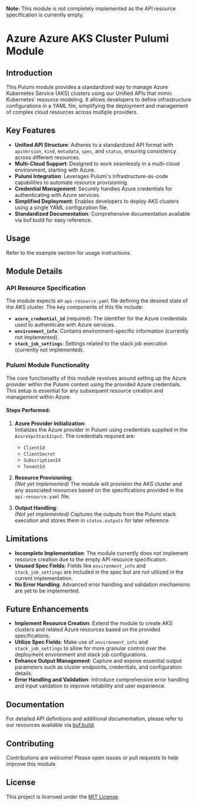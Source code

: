 **Note:** This module is not completely implemented as the API resource specification is currently empty.

# Azure Azure AKS Cluster Pulumi Module

## Introduction

This Pulumi module provides a standardized way to manage Azure Kubernetes Service (AKS) clusters using our Unified APIs that mimic Kubernetes' resource modeling. It allows developers to define infrastructure configurations in a YAML file, simplifying the deployment and management of complex cloud resources across multiple providers.

## Key Features

- **Unified API Structure**: Adheres to a standardized API format with `apiVersion`, `kind`, `metadata`, `spec`, and `status`, ensuring consistency across different resources.
- **Multi-Cloud Support**: Designed to work seamlessly in a multi-cloud environment, starting with Azure.
- **Pulumi Integration**: Leverages Pulumi's infrastructure-as-code capabilities to automate resource provisioning.
- **Credential Management**: Securely handles Azure credentials for authenticating with Azure services.
- **Simplified Deployment**: Enables developers to deploy AKS clusters using a single YAML configuration file.
- **Standardized Documentation**: Comprehensive documentation available via buf.build for easy reference.

## Usage

Refer to the example section for usage instructions.

## Module Details

### API Resource Specification

The module expects an `api-resource.yaml` file defining the desired state of the AKS cluster. The key components of this file include:

- **`azure_credential_id`** (required): The identifier for the Azure credentials used to authenticate with Azure services.
- **`environment_info`**: Contains environment-specific information (currently not implemented).
- **`stack_job_settings`**: Settings related to the stack job execution (currently not implemented).

### Pulumi Module Functionality

The core functionality of this module revolves around setting up the Azure provider within the Pulumi context using the provided Azure credentials. This setup is essential for any subsequent resource creation and management within Azure.

#### Steps Performed:

1. **Azure Provider Initialization**:  
   Initializes the Azure provider in Pulumi using credentials supplied in the `AzureVpcStackInput`. The credentials required are:

   - `ClientId`
   - `ClientSecret`
   - `SubscriptionId`
   - `TenantId`

2. **Resource Provisioning**:  
   *(Not yet implemented)* The module will provision the AKS cluster and any associated resources based on the specifications provided in the `api-resource.yaml` file.

3. **Output Handling**:  
   *(Not yet implemented)* Captures the outputs from the Pulumi stack execution and stores them in `status.outputs` for later reference.

## Limitations

- **Incomplete Implementation**: The module currently does not implement resource creation due to the empty API resource specification.
- **Unused Spec Fields**: Fields like `environment_info` and `stack_job_settings` are included in the spec but are not utilized in the current implementation.
- **No Error Handling**: Advanced error handling and validation mechanisms are yet to be implemented.

## Future Enhancements

- **Implement Resource Creation**: Extend the module to create AKS clusters and related Azure resources based on the provided specifications.
- **Utilize Spec Fields**: Make use of `environment_info` and `stack_job_settings` to allow for more granular control over the deployment environment and stack job configurations.
- **Enhance Output Management**: Capture and expose essential output parameters such as cluster endpoints, credentials, and configuration details.
- **Error Handling and Validation**: Introduce comprehensive error handling and input validation to improve reliability and user experience.

## Documentation

For detailed API definitions and additional documentation, please refer to our resources available via [buf.build](https://buf.build).

## Contributing

Contributions are welcome! Please open issues or pull requests to help improve this module.

## License

This project is licensed under the [MIT License](LICENSE).
